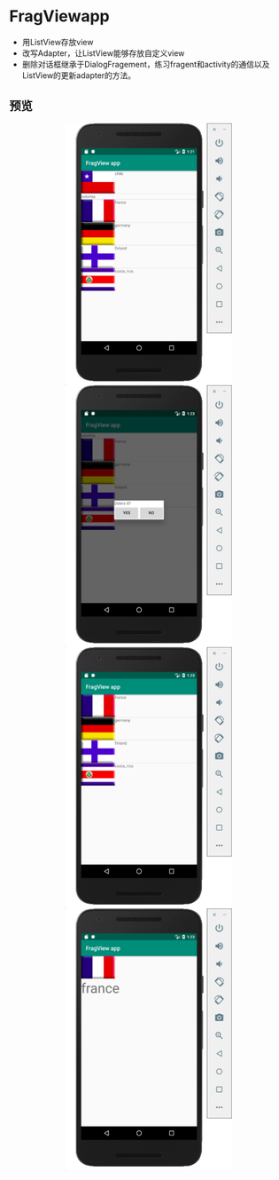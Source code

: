 # FragViewapp
- 用ListView存放view
- 改写Adapter，让ListView能够存放自定义view
- 删除对话框继承于DialogFragement，练习fragent和activity的通信以及ListView的更新adapter的方法。

## 预览
<div align='center' >
  <img align='center' width="300"  src="https://github.com/Smrtyan/FragViewapp/blob/master/Screen%20Shot%202018-10-18%20at%201.21.45%20PM.png"/>
  <img align='center' width="300"  src="https://github.com/Smrtyan/FragViewapp/blob/master/Screen%20Shot%202018-10-18%20at%201.23.31%20PM.png"/>
  <img align='center' width="300"  src="https://github.com/Smrtyan/FragViewapp/blob/master/Screen%20Shot%202018-10-18%20at%201.23.40%20PM.png"/>
  <img align='center' width="300"  src="https://github.com/Smrtyan/FragViewapp/blob/master/Screen%20Shot%202018-10-18%20at%201.23.47%20PM.png"/>
</div>
